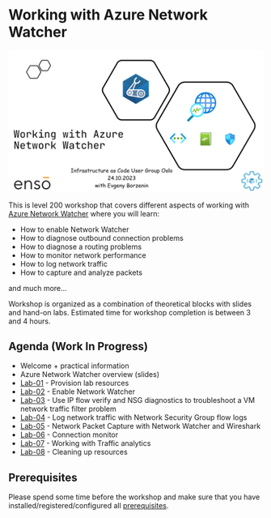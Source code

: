 # Working with Azure Network Watcher

![logo](assets/images/logo.png)

This is level 200 workshop that covers different aspects of working with [Azure Network Watcher](https://learn.microsoft.com/en-us/azure/network-watcher/network-watcher-monitoring-overview) where you will learn:

- How to enable Network Watcher
- How to diagnose outbound connection problems
- How to diagnose a routing problems
- How to monitor network performance
- How to log network traffic
- How to capture and analyze packets

and much more...

Workshop is organized as a combination of theoretical blocks with slides and hand-on labs. Estimated time for workshop completion is between 3 and 4 hours.

## Agenda (Work In Progress)

- Welcome + practical information
- Azure Network Watcher overview (slides)
- [Lab-01](labs/lab-01/index.md) - Provision lab resources
- [Lab-02](labs/lab-02/index.md) - Enable Network Watcher
- [Lab-03](labs/lab-03/index.md) - Use IP flow verify and NSG diagnostics to troubleshoot a VM network traffic filter problem
- [Lab-04](labs/lab-04/index.md) - Log network traffic with Network Security Group flow logs
- [Lab-05](labs/lab-05/index.md) - Network Packet Capture with Network Watcher and Wireshark
- [Lab-06](labs/lab-06/index.md) - Connection monitor
- [Lab-07](labs/lab-07/index.md) - Working with Traffic analytics
- [Lab-08](labs/lab-xx/index.md) - Cleaning up resources

## Prerequisites

Please spend some time before the workshop and make sure that you have installed/registered/configured all [prerequisites](./prerequisites.md).